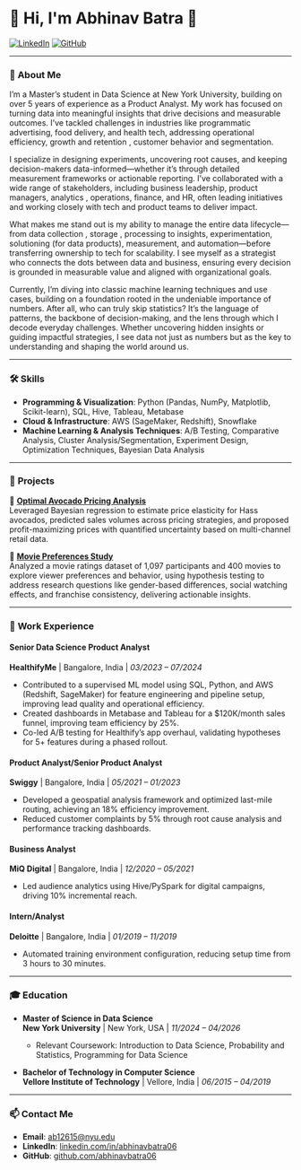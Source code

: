 # 🌟 **Hi, I'm Abhinav Batra** 👋

[![LinkedIn](https://img.shields.io/badge/-LinkedIn-blue?style=flat-square&logo=Linkedin&logoColor=white&link=https://www.linkedin.com/in/abhinavbatra06)](https://www.linkedin.com/in/abhinavbatra06)
[![GitHub](https://img.shields.io/github/followers/abhinavbatra06?label=Follow&style=social)](https://github.com/abhinavbatra06)

---

### 🚀 **About Me**
I’m a Master’s student in Data Science at New York University, building on over 5 years of experience as a Product Analyst. My work has focused on turning data into meaningful insights that drive decisions and measurable outcomes. I’ve tackled challenges in industries like programmatic advertising, food delivery, and health tech, addressing operational efficiency, growth and retention , customer behavior and segmentation.

I specialize in designing experiments, uncovering root causes, and keeping decision-makers data-informed—whether it’s through detailed measurement frameworks or actionable reporting. I’ve collaborated with a wide range of stakeholders, including business leadership, product managers, analytics , operations, finance, and HR, often leading initiatives and working closely with tech and product teams to deliver impact.

What makes me stand out is my ability to manage the entire data lifecycle—from data collection , storage , processing to insights, experimentation, solutioning (for data products), measurement, and automation—before transferring ownership to tech for scalability. I see myself as a strategist who connects the dots between data and business, ensuring every decision is grounded in measurable value and aligned with organizational goals.

Currently, I’m diving into classic machine learning techniques and use cases, building on a foundation rooted in the undeniable importance of numbers. After all, who can truly skip statistics? It’s the language of patterns, the backbone of decision-making, and the lens through which I decode everyday challenges. Whether uncovering hidden insights or guiding impactful strategies, I see data not just as numbers but as the key to understanding and shaping the world around us.

---

### 🛠️ **Skills**
- **Programming & Visualization**: Python (Pandas, NumPy, Matplotlib, Scikit-learn), SQL, Hive, Tableau, Metabase
- **Cloud & Infrastructure**: AWS (SageMaker, Redshift), Snowflake
- **Machine Learning & Analysis Techniques**: A/B Testing, Comparative Analysis, Cluster Analysis/Segmentation, Experiment Design, Optimization Techniques, Bayesian Data Analysis

---

### 🌟 **Projects**
📂 **[Optimal Avocado Pricing Analysis](https://github.com/abhinavbatra06/Avocado-price-elasticity)**  
Leveraged Bayesian regression to estimate price elasticity for Hass avocados, predicted sales volumes across pricing strategies, and proposed profit-maximizing prices with quantified uncertainty based on multi-channel retail data.

📂 **[Movie Preferences Study](https://github.com/abhinavbatra06/Hypothesis-Testing-of-Movie-Ratings-Data)**  
Analyzed a movie ratings dataset of 1,097 participants and 400 movies to explore viewer preferences and behavior, using hypothesis testing to address research questions like gender-based differences, social watching effects, and franchise consistency, delivering actionable insights.

---

### 💼 **Work Experience**
#### **Senior Data Science Product Analyst**  
**HealthifyMe** | Bangalore, India | *03/2023 – 07/2024*  
- Contributed to a supervised ML model using SQL, Python, and AWS (Redshift, SageMaker) for feature engineering and pipeline setup, improving lead quality and operational efficiency.
- Created dashboards in Metabase and Tableau for a $120K/month sales funnel, improving team efficiency by 25%.
- Co-led A/B testing for Healthify’s app overhaul, validating hypotheses for 5+ features during a phased rollout.

#### **Product Analyst/Senior Product Analyst**  
**Swiggy** | Bangalore, India | *05/2021 – 01/2023*  
- Developed a geospatial analysis framework and optimized last-mile routing, achieving an 18% efficiency improvement.
- Reduced customer complaints by 5% through root cause analysis and performance tracking dashboards.

#### **Business Analyst**  
**MiQ Digital** | Bangalore, India | *12/2020 – 05/2021*  
- Led audience analytics using Hive/PySpark for digital campaigns, driving 10% incremental reach.

#### **Intern/Analyst**  
**Deloitte** | Bangalore, India | *01/2019 – 11/2019*  
- Automated training environment configuration, reducing setup time from 3 hours to 30 minutes.

---

### 🎓 **Education**
- **Master of Science in Data Science**  
  **New York University** | New York, USA | *11/2024 – 04/2026*  
  - Relevant Coursework: Introduction to Data Science, Probability and Statistics, Programming for Data Science  

- **Bachelor of Technology in Computer Science**  
  **Vellore Institute of Technology** | Vellore, India | *06/2015 – 04/2019*

---

### 📫 **Contact Me**
- **Email**: [ab12615@nyu.edu](mailto:ab12615@nyu.edu)  
- **LinkedIn**: [linkedin.com/in/abhinavbatra06](https://www.linkedin.com/in/abhinavbatra06)  
- **GitHub**: [github.com/abhinavbatra06](https://github.com/abhinavbatra06)


